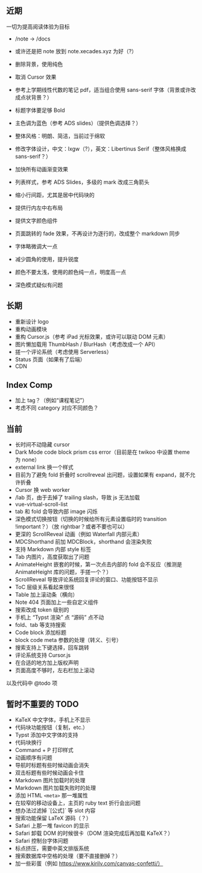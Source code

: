 ## 近期

一切为提高阅读体验为目标

 - /note -> /docs
 - 或许还是把 note 放到 note.xecades.xyz 为好（?）

 - 删除背景，使用纯色
 - 取消 Cursor 效果
 - 参考上学期线性代数的笔记 pdf，适当组合使用 sans-serif 字体（背景或许改成点状背景？）
 - 标题字体要足够 Bold
 - 主色调为蓝色（参考 ADS slides）（提供色调选择？）
 - 整体风格：明朗、简洁，当前过于绵软
 - 修改字体设计，中文：lxgw（?），英文：Libertinus Serif（整体风格换成 sans-serif？）
 - 加快所有动画渐变效果
 - 列表样式，参考 ADS Slides，多级的 mark 改成三角箭头
 - 缩小行间距，尤其是居中代码块的
 - 提供行内左中右布局
 - 提供文字颜色组件
 - 页面跳转的 fade 效果，不再设计为逐行的，改成整个 markdown 同步
 - 字体略微调大一点
 - 减少圆角的使用，提升锐度
 - 颜色不要太浅，使用的颜色纯一点，明度高一点
 - 深色模式疑似有问题

## 长期

 - 重新设计 logo
 - 重构动画模块
 - 重构 Cursor.js（参考 iPad 光标效果，或许可以联动 DOM 元素）
 - 图片懒加载用 ThumbHash / BlurHash（考虑改成一个 API）
 - 搓一个评论系统（考虑使用 Serverless）
 - Status 页面（如果有了后端）
 - CDN

## Index Comp

 - 加上 tag？（例如“课程笔记”）
 - 考虑不同 category 对应不同颜色？

## 当前

 - 长时间不动隐藏 cursor
 - Dark Mode code block prism css error（目前是在 twikoo 中设置 theme 为 none）
 - external link 换一个样式
 - 目前为了避免 fold 折叠时 scrollreveal 出问题，设置如果有 expand，就不允许折叠
 - Cursor 换 web worker
 - /lab 页，由于去掉了 trailing slash，导致 js 无法加载
 - vue-virtual-scroll-list
 - tab 和 fold 会导致内部 image 闪烁
 - 深色模式切换按钮（切换的时候给所有元素设置临时的 transition !important？）（放 rightbar？或者不要也可以）
 - 更深的 ScrollReveal 动画（例如 Waterfall 内部元素）
 - MDCShorthand 前加 MDCBlock，shorthand 会渲染失败
 - 支持 Markdown 内部 style 标签
 - Tab 内图片，高度获取出了问题
 - AnimateHeight 嵌套的时候，第一次点击内部的 fold 会不反应（推测是 AnimateHeight 库的问题，手搓一个？）
 - ScrollReveal 导致评论系统回复评论的窗口、功能按钮不显示
 - ToC 层级关系看起来很怪
 - Table 加上滚动条（横向）
 - Note 404 页面加上一些自定义组件
 - 搜索改成 token 级别的
 - 手机上 “Typst 渲染” 点 “源码” 点不动
 - fold、tab 等支持搜索
 - Code block 添加标题
 - block code meta 参数的处理（转义、引号）
 - 搜索支持上下键选择，回车跳转
 - 评论系统支持 Cursor.js
 - 在合适的地方加上版权声明
 - 页面高度不够时，左右栏加上滚动

以及代码中 @todo 项

## 暂时不重要的 TODO

 - KaTeX 中文字体，手机上不显示
 - 代码块功能按钮（复制，etc.）
 - Typst 添加中文字体的支持
 - 代码块换行
 - Command + P 打印样式
 - 动画顺序有问题
 - 导航时标题有些时候动画会消失
 - 双击标题有些时候动画会卡住
 - Markdown 图片加载时的处理
 - Markdown 图片加载失败时的处理
 - 添加 HTML `<meta>` 那一堆属性 
 - 在较窄的移动设备上，主页的 ruby text 折行会出问题
 - 想办法过滤掉 \`[公式]\` 等 slot 内容
 - 搜索功能保留 LaTeX 源码（？）
 - Safari 上那一堆 favicon 的显示
 - Safari 卸载 DOM 的时候很卡（DOM 渲染完成后再加载 KaTeX？）
 - Safari 控制台字体问题
 - 标点挤压，需要中英文排版系统
 - 搜索数据库中空格的处理（要不直接删掉？）
 - 加一些彩蛋（例如 https://www.kirilv.com/canvas-confetti/）
